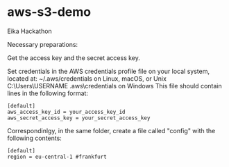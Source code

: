 # aws-s3-demo
Eika Hackathon

Necessary preparations:

Get the access key and the secret access key. 

Set credentials in the AWS credentials profile file on your local system, located at:
~/.aws/credentials on Linux, macOS, or Unix
C:\Users\USERNAME \.aws\credentials on Windows
This file should contain lines in the following format:

    [default]
    aws_access_key_id = your_access_key_id
    aws_secret_access_key = your_secret_access_key

Correspondinlgy, in the same folder, create a file called "config" with the following contents:
    
    [default]
    region = eu-central-1 #frankfurt
